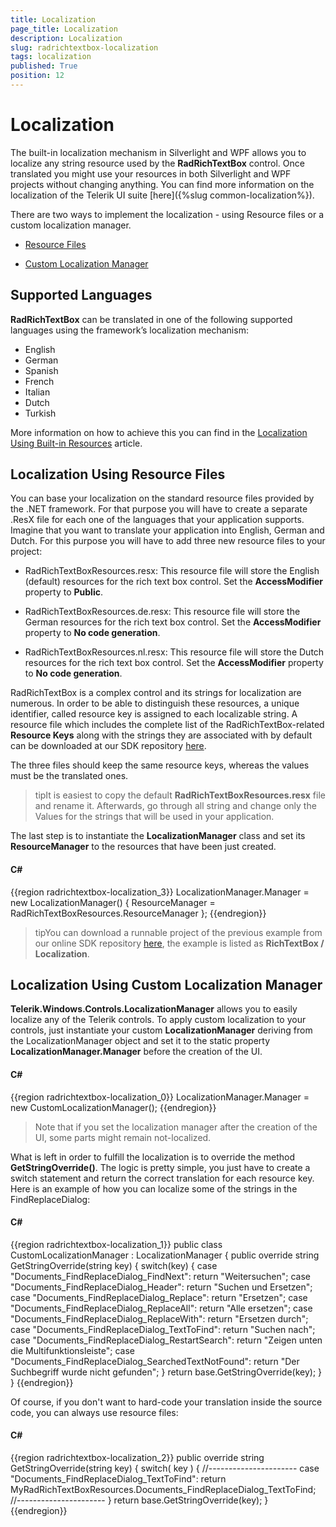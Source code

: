 ```yaml
---
title: Localization
page_title: Localization
description: Localization
slug: radrichtextbox-localization
tags: localization
published: True
position: 12
---
```


# Localization



The built-in localization mechanism in Silverlight and WPF allows you to localize any string resource used by the __RadRichTextBox__ control. Once translated you might use your resources in both Silverlight and WPF projects without changing anything. You can find more information on the localization of the Telerik UI suite [here]({%slug common-localization%}).
      

There are two ways to implement the localization - using Resource files or a custom localization manager.

* [Resource Files](#localization-using-resource-files)

* [Custom Localization Manager](#localization-using-custom-localization-manager)

## Supported Languages

__RadRichTextBox__ can be translated in one of the following supported languages using the framework’s localization mechanism:

* English
* German
* Spanish
* French
* Italian
* Dutch
* Turkish

More information on how to achieve this you can find in the [Localization Using Built-in Resources](http://docs.telerik.com/devtools/wpf/common-localization#localization-using-built-in-resources) article.

## Localization Using Resource Files

You can base your localization on the standard resource files provided by the .NET framework. For that purpose you will have to create a separate .ResX file for each one of the languages that your application supports. Imagine that you want to translate your application into English, German and Dutch. For this purpose you will have to add three new resource files to your project:
        

* RadRichTextBoxResources.resx: This resource file will store the English (default) resources for the rich text box control. Set the __AccessModifier__ property to __Public__.
            

* RadRichTextBoxResources.de.resx: This resource file will store the German resources for the rich text box control. Set the __AccessModifier__ property to __No code generation__.
            

* RadRichTextBoxResources.nl.resx: This resource file will store the Dutch resources for the rich text box control. Set the __AccessModifier__ property to __No code generation__.
            

RadRichTextBox is a complex control and its strings for localization are numerous. In order to be able to distinguish these resources, a unique identifier, called resource key is assigned to each localizable string. A resource file which includes the complete list of the RadRichTextBox-related __Resource Keys__ along with the strings they are associated with by default can be downloaded at our SDK repository [here](https://github.com/telerik/xaml-sdk).
        

The three files should keep the same resource keys, whereas the values must be the translated ones.
        

>tipIt is easiest to copy the default __RadRichTextBoxResources.resx__ file and rename it. Afterwards, go through all string and change only the Values for the strings that will be used in your application.
          

The last step is to instantiate the __LocalizationManager__ class and set its __ResourceManager__ to the resources that have been just created.
        

#### __C#__

{{region radrichtextbox-localization_3}}
	LocalizationManager.Manager = new LocalizationManager()
	{
	   ResourceManager = RadRichTextBoxResources.ResourceManager
	};
{{endregion}}



>tipYou can download a runnable project of the previous example from our online SDK repository [here](https://github.com/telerik/xaml-sdk), the example is listed as __RichTextBox / Localization__.
          

## Localization Using Custom Localization Manager

__Telerik.Windows.Controls.LocalizationManager__ allows you to easily localize any of the Telerik controls. To apply custom localization to your controls, just instantiate your custom __LocalizationManager__ deriving from the LocalizationManager object and set it to the static property __LocalizationManager.Manager__ before the creation of the UI.
        

#### __C#__

{{region radrichtextbox-localization_0}}
	LocalizationManager.Manager = new CustomLocalizationManager();
{{endregion}}



>Note that if you set the localization manager after the creation of the UI, some parts might remain not-localized.

What is left in order to fulfill the localization is to override the method __GetStringOverride()__. The logic is pretty simple, you just have to create a switch statement and return the correct translation for each resource key. Here is an example of how you can localize some of the strings in the FindReplaceDialog:
        

#### __C#__

{{region radrichtextbox-localization_1}}
	public class CustomLocalizationManager : LocalizationManager
	{
	   public override string GetStringOverride(string key)
	   {
	       switch(key)
	       {
	           case "Documents_FindReplaceDialog_FindNext":
	               return "Weitersuchen";
	           case "Documents_FindReplaceDialog_Header":
	               return "Suchen und Ersetzen";
	           case "Documents_FindReplaceDialog_Replace":
	               return "Ersetzen";
	           case "Documents_FindReplaceDialog_ReplaceAll":
	               return "Alle ersetzen";
	           case "Documents_FindReplaceDialog_ReplaceWith":
	               return "Ersetzen durch"; 
	           case "Documents_FindReplaceDialog_TextToFind":
	               return "Suchen nach";
	           case "Documents_FindReplaceDialog_RestartSearch":
	               return "Zeigen unten die Multifunktionsleiste";
	           case "Documents_FindReplaceDialog_SearchedTextNotFound":
	               return "Der Suchbegriff wurde nicht gefunden";
	       }
	       return base.GetStringOverride(key);
	   }
	}
{{endregion}}



Of course, if you don't want to hard-code your translation inside the source code, you can always use resource files:
        

#### __C#__

{{region radrichtextbox-localization_2}}
	public override string GetStringOverride(string key)
	{
	   switch( key )
	   {
	       //----------------------
	       case "Documents_FindReplaceDialog_TextToFind":
	           return MyRadRichTextBoxResources.Documents_FindReplaceDialog_TextToFind;
	       //----------------------
	   }
	   return base.GetStringOverride(key);
	}
{{endregion}}


